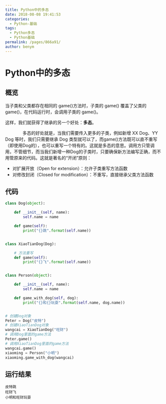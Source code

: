 ```yaml
---
title: Python中的多态
date: 2018-08-08 19:41:53
categories: 
  - Python-基础
tags: 
  - Python多态
  - Python基础
permalink: /pages/866a91/
author: benym
---
```


# Python中的多态

## 概览

当子类和父类都存在相同的 game()方法时，子类的 game() 覆盖了父类的 game()，在代码运行时，会调用子类的 game()。

这样，我们就获得了继承的另一个好处：**多态**。 

　　　　多态的好处就是，当我们需要传入更多的子类，例如新增 XX Dog、YY Dog 等时，我们只需要继承 Dog 类型就可以了，而game()方法既可以直不重写（即使用Dog的），也可以重写一个特有的。这就是多态的意思。调用方只管调用，不管细节，而当我们新增一种Dog的子类时，只要确保新方法编写正确，而不用管原来的代码。这就是著名的“开闭”原则：

- 对扩展开放（Open for extension）：允许子类重写方法函数
- 对修改封闭（Closed for modification）：不重写，直接继承父类方法函数

## 代码

```python
class Dog(object):

    def __init__(self, name):
        self.name = name

    def game(self):
        print("{}跳".format(self.name))


class XiaoTianDog(Dog):

    # 方法重写
    def game(self):
        print("{}飞".format(self.name))


class Person(object):

    def __init__(self, name):
        self.name = name

    def game_with_dog(self, dog):
        print("{}和{}玩耍".format(self.name, dog.name))


# 创建Dog对象
Peter = Dog("皮特")
# 创建XiaoTianDog对象
wangcai = XiaoTianDog("旺财")
# 调用Dog里面的game方法
Peter.game()
# 调用XiaoTianDog里面的game方法
wangcai.game()
xiaoming = Person("小明")
xiaoming.game_with_dog(wangcai)
```

## 运行结果

```
皮特跳
旺财飞
小明和旺财玩耍
```

